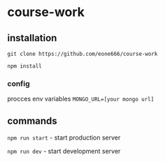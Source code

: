 # course-work
## installation
`git clone https://github.com/eone666/course-work`

`npm install`
### config
procces env variables
`MONGO_URL=[your mongo url]`
## commands
`npm run start` - start production server

`npm run dev` - start development server
